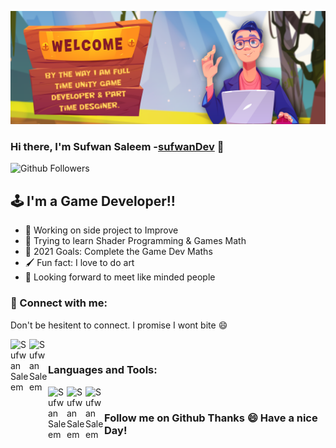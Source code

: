 <!-- in your header -->
<link rel="stylesheet" href="https://cdn.jsdelivr.net/gh/devicons/devicon@latest/devicon.min.css">

![Sufwan Saleem](images/Banner.png)

### Hi there, I'm Sufwan Saleem -[sufwanDev][website] 👋

<!-- [![Portfolio Website](https://img.shields.io/website?label=Website&style=for-the-badge&url=https%3A%2F%2Fcodestackr.com)][website] -->
![Github Followers](https://img.shields.io/github/followers/xeeshanqaswar?style=for-the-badge)

## :joystick: I'm a Game Developer!!

- :muscle: Working on side project to Improve
- :brain: Trying to learn Shader Programming & Games Math
- :fist_right: 2021 Goals: Complete the Game Dev Maths
- :paintbrush: Fun fact: I love to do art
- :clinking_glasses: Looking forward to meet like minded people

### :handshake:	 Connect with me:

Don't be hesitent to connect. I promise I wont bite :smile:

[<img align="left" alt="Sufwan Saleem" width="30px" src="https://user-images.githubusercontent.com/7692061/139592632-0efd96e0-a8cb-44e9-a171-8a6b20b9d294.png" />][Skype]

[<img align="left" alt="Sufwan Saleem" width="30px" src="https://user-images.githubusercontent.com/7692061/139592708-0354fdca-bd2a-4700-a929-bba81f8250a2.png" />][linkedin]

<!-- [<img align="left" alt="Sufwan Saleem" width="30px" src="https://user-images.githubusercontent.com/7692061/139592770-46d1f121-efc4-4c30-b001-09a25fdcd12f.png" />][Behance]

[<img align="left" alt="Sufwan Saleem" width="30px" src="https://user-images.githubusercontent.com/7692061/139592808-945e575e-4438-4538-b45b-f1416581ea61.png" />][instagram] -->

<!-- [<img src="../images/linkedin.png" alt="drawing" style="width:200px;"/>][website] -->

<br />

### Languages and Tools:
<!-- <img align="left" alt="Sufwan Saleem" width="30px" src="https://cdn.jsdelivr.net/gh/devicons/devicon/icons/illustrator/illustrator-plain.svg" />
<img align="left" alt="Sufwan Saleem" width="30px" src="https://cdn.jsdelivr.net/gh/devicons/devicon/icons/photoshop/photoshop-plain.svg" /> -->
<img align="left" alt="Sufwan Saleem" width="30px" src="https://cdn.jsdelivr.net/gh/devicons/devicon/icons/cplusplus/cplusplus-original.svg" />
<img align="left" alt="Sufwan Saleem" width="30px" src="https://cdn.jsdelivr.net/gh/devicons/devicon/icons/csharp/csharp-original.svg"/>
<img align="left" alt="Sufwan Saleem" width="30px" src="https://user-images.githubusercontent.com/7692061/139595497-0955b7f5-9632-4a94-a56a-168d396094f4.png"/>

<br />

### Follow me on Github Thanks :smile: Have a nice Day!



<!-- <details>
  <summary>:zap: Recent GitHub Activity</summary>
  
<!--START_SECTION:activity-->
<!-- 1. 🗣 Commented on [#2](https://github.com/codeSTACKr/portfolio-sass/issues/2) in [codeSTACKr/portfolio-sass](https://github.com/codeSTACKr/portfolio-sass) -->
<!--END_SECTION:activity-->

<!-- </details> -->


<!-- MAJOR LINKS -->
[website]: https://google.com
[twitter]: https://twitter.com/
[instagram]: https://www.instagram.com/zeeshan.qaswar/?hl=en
[linkedin]: https://www.linkedin.com/in/sufwan-s-362b27198
[Skype]: https://join.skype.com/invite/p92p125btHMA
[Behance]: https://www.behance.net/zeeshanqawar
[Upwork]: https://www.upwork.com/freelancers/~0129c8eecddd0f5fce


<!-- MARKDOWN GUIDE : https://guides.github.com/features/mastering-markdown/ -->
